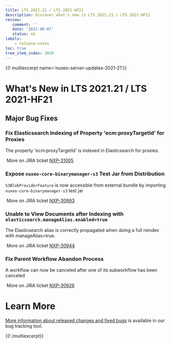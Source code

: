 ```yaml
---
title: LTS 2021.21 / LTS 2021-HF21
description: Discover what's new in LTS 2021.21 / LTS 2021-HF21
review:
   comment: ''
   date: '2022-06-07'
   status: ok
labels:
    - release-notes
toc: true
tree_item_index: 3020
---
```


{{! multiexcerpt name='nuxeo-server-updates-2021-21'}}
# What's New in LTS 2021.21 / LTS 2021-HF21

## Major Bug Fixes

### Fix Elasticsearch Indexing of Property 'ecm:proxyTargetId' for Proxies

The property 'ecm:proxyTargetId' is indexed in Elasticsearch for proxies.

<i class="fa fa-long-arrow-right" aria-hidden="true"></i>&nbsp;More on JIRA ticket [NXP-31005](https://jira.nuxeo.com/browse/NXP-31005)

### Expose `nuxeo-core-binarymanager-s3` Test Jar from Distribution

`S3BlobProviderFeature` is now accessible from external bundle by importing `nuxeo-core-binarymanager-s3` test jar

<i class="fa fa-long-arrow-right" aria-hidden="true"></i>&nbsp;More on JIRA ticket [NXP-30993](https://jira.nuxeo.com/browse/NXP-30993)

### Unable to View Documents after Indexing with `elasticsearch.manageAlias.enabled=true`

The Elasticsearch alias is correctly propagated when doing a full reindex with manageAlias=true.

<i class="fa fa-long-arrow-right" aria-hidden="true"></i>&nbsp;More on JIRA ticket [NXP-30944](https://jira.nuxeo.com/browse/NXP-30944)

### Fix Parent Workflow Abandon Process

A workflow can now be canceled after one of its subworkflow has been canceled

<i class="fa fa-long-arrow-right" aria-hidden="true"></i>&nbsp;More on JIRA ticket [NXP-30926](https://jira.nuxeo.com/browse/NXP-30926)

# Learn More

[More information about released changes and fixed bugs](https://jira.nuxeo.com/secure/ReleaseNote.jspa?projectId=10011&version=21683) is available in our bug tracking tool.

{{! /multiexcerpt}}
